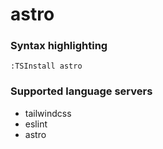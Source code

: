 # astro
<!--- THIS DOCUMENT IS AUTOMATICALLY GENERATED, DON'T EDIT IT -->

### Syntax highlighting

```vim
:TSInstall astro
```

### Supported language servers

- tailwindcss
- eslint
- astro
